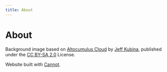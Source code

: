 ```yaml
---
title: About
---
```



About
=====

Background image based on [Altocumulus Cloud](https://www.flickr.com/photos/kubina/146306532/) by [Jeff Kubina](https://www.flickr.com/photos/kubina/), published under the [CC BY-SA 2.0](https://creativecommons.org/licenses/by-sa/2.0/) License.

Website built with [Cannot](https://github.com/mietek/cannot/).
